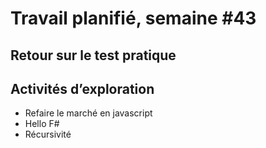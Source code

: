 # Travail planifié, semaine #43

## Retour sur le test pratique

## Activités d’exploration
- Refaire le marché en javascript
- Hello F#
- Récursivité